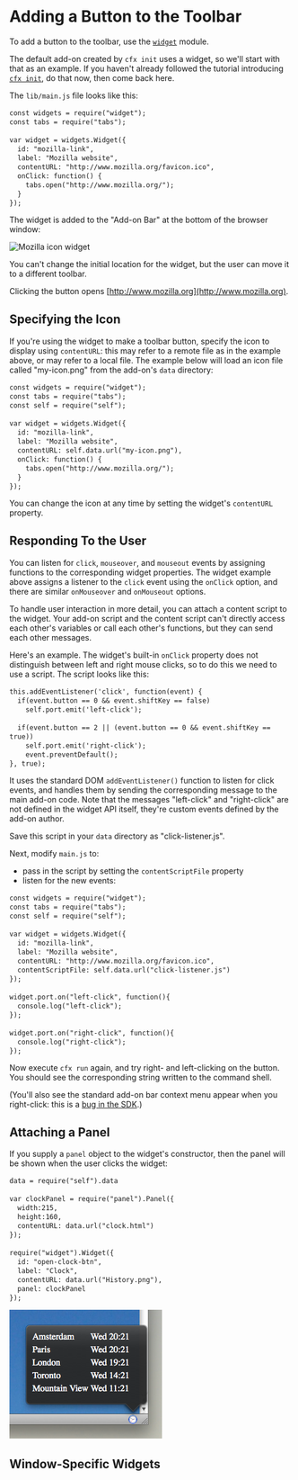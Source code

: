 # Adding a Button to the Toolbar #

To add a button to the toolbar, use the
[`widget`](packages/addon-kit/docs/widget.html) module.

The default add-on created by `cfx init`
uses a widget, so we'll start with that as an example. If you haven't already
followed the tutorial introducing
[`cfx init`](dev-guide/addon-development/tutorials/getting-started-with-cfx.html#cfx-init),
do that now, then come back here.

The `lib/main.js` file looks like this:

    const widgets = require("widget");
    const tabs = require("tabs");

    var widget = widgets.Widget({
      id: "mozilla-link",
      label: "Mozilla website",
      contentURL: "http://www.mozilla.org/favicon.ico",
      onClick: function() {
        tabs.open("http://www.mozilla.org/");
      }
    });

The widget is added to the "Add-on Bar" at the bottom of the browser window:

<img src="static-files/media/screenshots/widget-mozilla.png"
alt="Mozilla icon widget" />

You can't change the initial location for the widget, but the user can move
it to a different toolbar.

Clicking the button opens [http://www.mozilla.org](http://www.mozilla.org).

## Specifying the Icon ##

If you're using the widget to make a toolbar button, specify the icon to
display using `contentURL`: this may refer to a remote file as in the
example above, or may refer to a local file. The example below will load
an icon file called "my-icon.png" from the add-on's `data` directory:

    const widgets = require("widget");
    const tabs = require("tabs");
    const self = require("self");

    var widget = widgets.Widget({
      id: "mozilla-link",
      label: "Mozilla website",
      contentURL: self.data.url("my-icon.png"),
      onClick: function() {
        tabs.open("http://www.mozilla.org/");
      }
    });

You can change the icon at any time by setting the widget's `contentURL`
property.

## Responding To the User ##

You can listen for `click`, `mouseover`, and `mouseout` events by assigning
functions to the corresponding widget properties. The widget example above
assigns a listener to the `click` event using the `onClick` option, and
there are similar `onMouseover` and `onMouseout` options.

To handle user interaction in more detail, you can attach a content
script to the widget. Your add-on script and the content script can't
directly access each other's variables or call each other's functions, but
they can send each other messages.

Here's an example. The widget's built-in `onClick` property does not
distinguish between left and right mouse clicks, so to do this we need
to use a script. The script looks like this:

    this.addEventListener('click', function(event) {
      if(event.button == 0 && event.shiftKey == false)
        self.port.emit('left-click');

      if(event.button == 2 || (event.button == 0 && event.shiftKey == true))
        self.port.emit('right-click');
        event.preventDefault();
    }, true);

It uses the standard DOM `addEventListener()` function to listen for click
events, and handles them by sending the corresponding message to the main
add-on code. Note that the messages "left-click" and "right-click" are not
defined in the widget API itself, they're custom events defined by the add-on
author.

Save this script in your `data` directory as "click-listener.js".

Next, modify `main.js` to:

<ul>
<li>pass in the script by setting the <code>contentScriptFile</code>
property</li>
<li>listen for the new events:</li>
</ul>

    const widgets = require("widget");
    const tabs = require("tabs");
    const self = require("self");

    var widget = widgets.Widget({
      id: "mozilla-link",
      label: "Mozilla website",
      contentURL: "http://www.mozilla.org/favicon.ico",
      contentScriptFile: self.data.url("click-listener.js")
    });

    widget.port.on("left-click", function(){
      console.log("left-click");
    });

    widget.port.on("right-click", function(){
      console.log("right-click");
    });

Now execute `cfx run` again, and try right- and left-clicking on the button.
You should see the corresponding string written to the command shell.

(You'll also see the standard add-on bar context menu appear when you
right-click: this is a
[bug in the SDK](https://bugzilla.mozilla.org/show_bug.cgi?id=626326).)

## Attaching a Panel ##

If you supply a `panel` object to the widget's constructor, then the panel
will be shown when the user clicks the widget:

    data = require("self").data

    var clockPanel = require("panel").Panel({
      width:215,
      height:160,
      contentURL: data.url("clock.html")
    });

    require("widget").Widget({
      id: "open-clock-btn",
      label: "Clock",
      contentURL: data.url("History.png"),
      panel: clockPanel
    });

<!-- The icon the widget displays, shown in the screenshot, is taken from the
Nuvola icon set, http://www.icon-king.com/projects/nuvola/ which is made
available under the LGPL 2.1:
http://www.gnu.org/licenses/old-licenses/lgpl-2.1.html -->

<img class="image-center" src="static-files/media/screenshots/widget-panel-clock.png"
alt="Panel attached to a widget">
<br>

## Window-Specific Widgets ##

